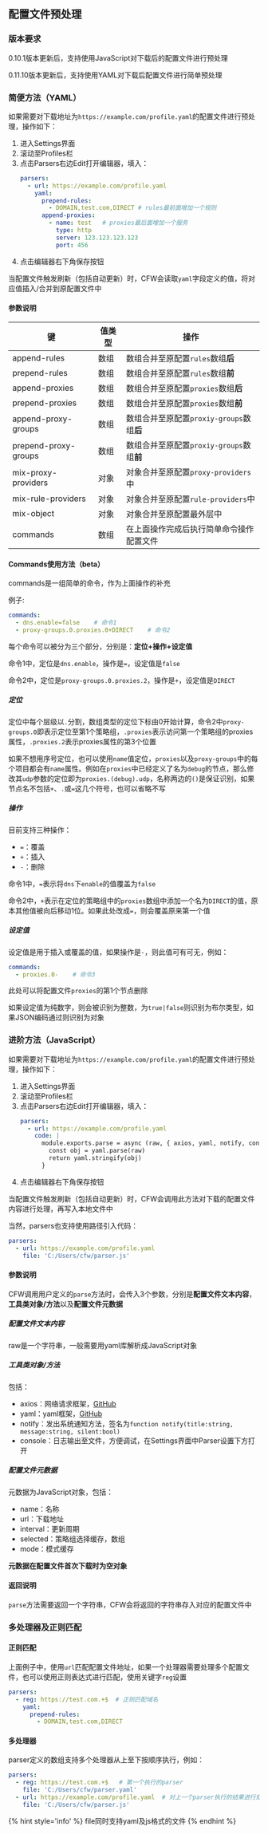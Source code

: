 ## 配置文件预处理

### 版本要求

0.10.1版本更新后，支持使用JavaScript对下载后的配置文件进行预处理

0.11.10版本更新后，支持使用YAML对下载后配置文件进行简单预处理

### 简便方法（YAML）
如果需要对下载地址为``https://example.com/profile.yaml``的配置文件进行预处理，操作如下：

1. 进入Settings界面
2. 滚动至Profiles栏
3. 点击Parsers右边Edit打开编辑器，填入：
    ```yaml
    parsers:
      - url: https://example.com/profile.yaml
        yaml: 
          prepend-rules:
            - DOMAIN,test.com,DIRECT # rules最前面增加一个规则
          append-proxies: 
            - name: test   # proxies最后面增加一个服务
              type: http
              server: 123.123.123.123
              port: 456
    ```
4. 点击编辑器右下角保存按钮

当配置文件触发刷新（包括自动更新）时，CFW会读取``yaml``字段定义的值，将对应值插入/合并到原配置文件中

#### 参数说明

键|值类型|操作
-|-|-
append-rules|数组|数组合并至原配置``rules``数组**后**
prepend-rules|数组|数组合并至原配置``rules``数组**前**
append-proxies|数组|数组合并至原配置``proxies``数组**后**
prepend-proxies|数组|数组合并至原配置``proxies``数组**前**
append-proxy-groups|数组|数组合并至原配置``proxiy-groups``数组**后**
prepend-proxy-groups|数组|数组合并至原配置``proxiy-groups``数组**前**
mix-proxy-providers|对象|对象合并至原配置``proxy-providers``中
mix-rule-providers|对象|对象合并至原配置``rule-providers``中
mix-object|对象|对象合并至原配置最外层中
commands|数组|在上面操作完成后执行简单命令操作配置文件

#### Commands使用方法（beta）
commands是一组简单的命令，作为上面操作的补充

例子:

```yaml
commands:
  - dns.enable=false    # 命令1
  - proxy-groups.0.proxies.0+DIRECT    # 命令2
```

每个命令可以被分为三个部分，分别是：**定位+操作+设定值**

命令1中，定位是``dns.enable``，操作是``=``，设定值是``false``

命令2中，定位是``proxy-groups.0.proxies.2``，操作是``+``，设定值是``DIRECT``

##### 定位
定位中每个层级以``.``分割，数组类型的定位下标由0开始计算，命令2中``proxy-groups.0``即表示定位至第1个策略组，``.proxies``表示访问第一个策略组的proxies属性，``.proxies.2``表示proxies属性的第3个位置

如果不想用序号定位，也可以使用``name``值定位，``proxies``以及``proxy-groups``中的每个项目都会有``name``属性。例如在``proxies``中已经定义了名为``debug``的节点，那么修改其``udp``参数的定位即为``proxies.(debug).udp``，名称两边的``()``是保证识别，如果节点名不包括``+``、``.``或``=``这几个符号，也可以省略不写

##### 操作
目前支持三种操作：
- ``=``：覆盖
- ``+``：插入
- ``-``：删除

命令1中，``=``表示将``dns``下``enable``的值覆盖为``false``

命令2中，``+``表示在定位的策略组中的``proxies``数组中添加一个名为``DIRECT``的值，原本其他值被向后移动1位。如果此处改成``=``，则会覆盖原来第一个值

##### 设定值
设定值是用于插入或覆盖的值，如果操作是``-``，则此值可有可无，例如：
```yaml
commands:
  - proxies.0-    # 命令3
```
此处可以将配置文件``proxies``的第1个节点删除

如果设定值为纯数字，则会被识别为整数，为``true|false``则识别为布尔类型，如果JSON编码通过则识别为对象


### 进阶方法（JavaScript）

如果需要对下载地址为``https://example.com/profile.yaml``的配置文件进行预处理，操作如下：

1. 进入Settings界面
2. 滚动至Profiles栏
3. 点击Parsers右边Edit打开编辑器，填入：
    ```yaml
    parsers:
      - url: https://example.com/profile.yaml
        code: |
          module.exports.parse = async (raw, { axios, yaml, notify, console }, { name, url, interval, selected }) => {
            const obj = yaml.parse(raw)
            return yaml.stringify(obj)
          }
    ```
4. 点击编辑器右下角保存按钮

当配置文件触发刷新（包括自动更新）时，CFW会调用此方法对下载的配置文件内容进行处理，再写入本地文件中

当然，parsers也支持使用路径引入代码：

```yaml
parsers:
  - url: https://example.com/profile.yaml
    file: 'C:/Users/cfw/parser.js'
```


#### 参数说明

CFW调用用户定义的``parse``方法时，会传入3个参数，分别是**配置文件文本内容**，**工具类对象/方法**以及**配置文件元数据**

##### 配置文件文本内容
raw是一个字符串，一般需要用yaml库解析成JavaScript对象

##### 工具类对象/方法

包括：
- axios：网络请求框架，[GitHub](https://github.com/axios/axios)
- yaml：yaml框架，[GitHub](https://github.com/eemeli/yaml)
- notify：发出系统通知方法，签名为``function notify(title:string, message:string, silent:bool)``
- console：日志输出至文件，方便调试，在Settings界面中Parser设置下方打开

##### 配置文件元数据
元数据为JavaScript对象，包括：
- name：名称
- url：下载地址
- interval：更新周期
- selected：策略组选择缓存，数组
- mode：模式缓存

**元数据在配置文件首次下载时为空对象**

#### 返回说明

``parse``方法需要返回一个字符串，CFW会将返回的字符串存入对应的配置文件中

### 多处理器及正则匹配

#### 正则匹配
上面例子中，使用``url``匹配配置文件地址，如果一个处理器需要处理多个配置文件，也可以使用正则表达式进行匹配，使用关键字``reg``设置

```yaml
parsers:
  - reg: https://test.com.+$  # 正则匹配域名
    yaml: 
      prepend-rules:
        - DOMAIN,test.com,DIRECT
```

#### 多处理器

parser定义的数组支持多个处理器从上至下按顺序执行，例如：

```yaml
parsers:
  - reg: https://test.com.+$   # 第一个执行的parser
    file: 'C:/Users/cfw/parser.yaml'
  - url: https://example.com/profile.yaml  # 对上一个parser执行的结果进行处理
    file: 'C:/Users/cfw/parser.js'
```


{% hint style='info' %}
file同时支持yaml及js格式的文件
{% endhint %}